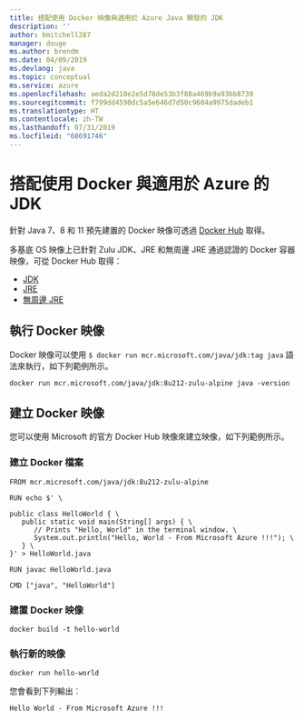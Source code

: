 ```yaml
---
title: 搭配使用 Docker 映像與適用於 Azure Java 開發的 JDK
description: ''
author: bmitchell287
manager: douge
ms.author: brendm
ms.date: 04/09/2019
ms.devlang: java
ms.topic: conceptual
ms.service: azure
ms.openlocfilehash: aeda2d210e2e5d78de53b3f88a469b9a93bb8739
ms.sourcegitcommit: f799dd4590dc5a5e646d7d50c9604a9975dadeb1
ms.translationtype: HT
ms.contentlocale: zh-TW
ms.lasthandoff: 07/31/2019
ms.locfileid: "68691746"
---
```

# <a name="use-docker-with-a-jdk-for-azure"></a>搭配使用 Docker 與適用於 Azure 的 JDK 

針對 Java 7、8 和 11 預先建置的 Docker 映像可透過 [Docker Hub](https://hub.docker.com/_/microsoft-java-se) 取得。

多基底 OS 映像上已針對 Zulu JDK、JRE 和無周邊 JRE 通過認證的 Docker 容器映像，可從 Docker Hub 取得：

* [JDK](https://hub.docker.com/_/microsoft-java-jdk)
* [JRE](https://hub.docker.com/_/microsoft-java-jre)
* [無周邊 JRE](https://hub.docker.com/_/microsoft-java-jre-headless)

## <a name="running-a-docker-image"></a>執行 Docker 映像

Docker 映像可以使用 `$ docker run mcr.microsoft.com/java/jdk:tag java` 語法來執行，如下列範例所示。

```cli
docker run mcr.microsoft.com/java/jdk:8u212-zulu-alpine java -version 
```

## <a name="creating-a-docker-image"></a>建立 Docker 映像

您可以使用 Microsoft 的官方 Docker Hub 映像來建立映像，如下列範例所示。

### <a name="create-a-docker-file"></a>建立 Docker 檔案

```cli
FROM mcr.microsoft.com/java/jdk:8u212-zulu-alpine 
  
RUN echo $' \
  
public class HelloWorld { \
   public static void main(String[] args) { \
      // Prints "Hello, World" in the terminal window. \
      System.out.println("Hello, World - From Microsoft Azure !!!"); \
   } \
}' > HelloWorld.java
  
RUN javac HelloWorld.java
  
CMD ["java", "HelloWorld"]
```

### <a name="build-a-docker-image"></a>建置 Docker 映像

```cli
docker build -t hello-world
```

### <a name="run-the-new-image"></a>執行新的映像

```cli
docker run hello-world
```

您會看到下列輸出︰

```output
Hello World - From Microsoft Azure !!!
```
